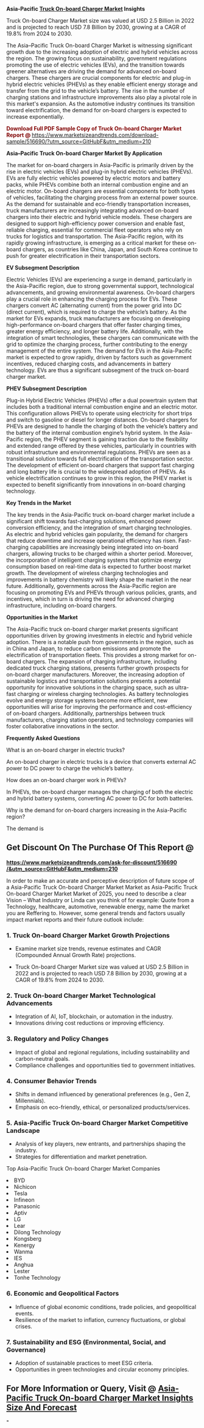<p><strong>Asia-Pacific&nbsp;<a href=""https://www.marketsizeandtrends.com/download-sample/516690/&amp;utm_source=GitHubF&amp;utm_medium=210"">Truck On-board Charger Market</a> Insights</strong></p><p>Truck On-board Charger Market size was valued at USD 2.5 Billion in 2022 and is projected to reach USD 7.8 Billion by 2030, growing at a CAGR of 19.8% from 2024 to 2030.</p><p><p>The Asia–Pacific Truck On-board Charger Market is witnessing significant growth due to the increasing adoption of electric and hybrid vehicles across the region. The growing focus on sustainability, government regulations promoting the use of electric vehicles (EVs), and the transition towards greener alternatives are driving the demand for advanced on-board chargers. These chargers are crucial components for electric and plug-in hybrid electric vehicles (PHEVs) as they enable efficient energy storage and transfer from the grid to the vehicle’s battery. The rise in the number of charging stations and infrastructure improvements also play a pivotal role in this market's expansion. As the automotive industry continues its transition toward electrification, the demand for on-board chargers is expected to increase exponentially. <p><strong><span style="color: #800000;">Download Full PDF Sample Copy of Truck On-board Charger Market Report @</span>&nbsp;</strong><a href="https://www.marketsizeandtrends.com/download-sample/516690/?utm_source=GitHubF&amp;utm_medium=210" target="_blank">https://www.marketsizeandtrends.com/download-sample/516690/?utm_source=GitHubF&amp;utm_medium=210</a></p></p><p><b>Asia–Pacific Truck On-board Charger Market By Application</b></p><p>The market for on-board chargers in Asia-Pacific is primarily driven by the rise in electric vehicles (EVs) and plug-in hybrid electric vehicles (PHEVs). EVs are fully electric vehicles powered by electric motors and battery packs, while PHEVs combine both an internal combustion engine and an electric motor. On-board chargers are essential components for both types of vehicles, facilitating the charging process from an external power source. As the demand for sustainable and eco-friendly transportation increases, truck manufacturers are increasingly integrating advanced on-board chargers into their electric and hybrid vehicle models. These chargers are designed to support high-efficiency power conversion and enable fast, reliable charging, essential for commercial fleet operators who rely on trucks for logistics and transportation. The Asia-Pacific region, with its rapidly growing infrastructure, is emerging as a critical market for these on-board chargers, as countries like China, Japan, and South Korea continue to push for greater electrification in their transportation sectors.</p><p><b>EV Subsegment Description</b></p><p>Electric Vehicles (EVs) are experiencing a surge in demand, particularly in the Asia-Pacific region, due to strong governmental support, technological advancements, and growing environmental awareness. On-board chargers play a crucial role in enhancing the charging process for EVs. These chargers convert AC (alternating current) from the power grid into DC (direct current), which is required to charge the vehicle’s battery. As the market for EVs expands, truck manufacturers are focusing on developing high-performance on-board chargers that offer faster charging times, greater energy efficiency, and longer battery life. Additionally, with the integration of smart technologies, these chargers can communicate with the grid to optimize the charging process, further contributing to the energy management of the entire system. The demand for EVs in the Asia-Pacific market is expected to grow rapidly, driven by factors such as government incentives, reduced charging costs, and advancements in battery technology. EVs are thus a significant subsegment of the truck on-board charger market.</p><p><b>PHEV Subsegment Description</b></p><p>Plug-in Hybrid Electric Vehicles (PHEVs) offer a dual powertrain system that includes both a traditional internal combustion engine and an electric motor. This configuration allows PHEVs to operate using electricity for short trips and switch to gasoline or diesel for longer distances. On-board chargers for PHEVs are designed to handle the charging of both the vehicle’s battery and the battery of the internal combustion engine’s hybrid system. In the Asia-Pacific region, the PHEV segment is gaining traction due to the flexibility and extended range offered by these vehicles, particularly in countries with robust infrastructure and environmental regulations. PHEVs are seen as a transitional solution towards full electrification of the transportation sector. The development of efficient on-board chargers that support fast charging and long battery life is crucial to the widespread adoption of PHEVs. As vehicle electrification continues to grow in this region, the PHEV market is expected to benefit significantly from innovations in on-board charging technology.</p><p><b>Key Trends in the Market</b></p><p>The key trends in the Asia-Pacific truck on-board charger market include a significant shift towards fast-charging solutions, enhanced power conversion efficiency, and the integration of smart charging technologies. As electric and hybrid vehicles gain popularity, the demand for chargers that reduce downtime and increase operational efficiency has risen. Fast-charging capabilities are increasingly being integrated into on-board chargers, allowing trucks to be charged within a shorter period. Moreover, the incorporation of intelligent charging systems that optimize energy consumption based on real-time data is expected to further boost market growth. The development of wireless charging technologies and improvements in battery chemistry will likely shape the market in the near future. Additionally, governments across the Asia-Pacific region are focusing on promoting EVs and PHEVs through various policies, grants, and incentives, which in turn is driving the need for advanced charging infrastructure, including on-board chargers.</p><p><b>Opportunities in the Market</b></p><p>The Asia-Pacific truck on-board charger market presents significant opportunities driven by growing investments in electric and hybrid vehicle adoption. There is a notable push from governments in the region, such as in China and Japan, to reduce carbon emissions and promote the electrification of transportation fleets. This provides a strong market for on-board chargers. The expansion of charging infrastructure, including dedicated truck charging stations, presents further growth prospects for on-board charger manufacturers. Moreover, the increasing adoption of sustainable logistics and transportation solutions presents a potential opportunity for innovative solutions in the charging space, such as ultra-fast charging or wireless charging technologies. As battery technologies evolve and energy storage systems become more efficient, new opportunities will arise for improving the performance and cost-efficiency of on-board chargers. Additionally, partnerships between truck manufacturers, charging station operators, and technology companies will foster collaborative innovations in the sector.</p><p><b>Frequently Asked Questions</b></p><p>What is an on-board charger in electric trucks?</p><p>An on-board charger in electric trucks is a device that converts external AC power to DC power to charge the vehicle’s battery.</p><p>How does an on-board charger work in PHEVs?</p><p>In PHEVs, the on-board charger manages the charging of both the electric and hybrid battery systems, converting AC power to DC for both batteries.</p><p>Why is the demand for on-board chargers increasing in the Asia-Pacific region?</p><p>The demand is</p><h2><strong>Get Discount On The Purchase Of This Report @&nbsp;</strong></h2><p><strong><a href=""https://www.marketsizeandtrends.com/ask-for-discount/516690/&amp;utm_source=GitHubF&amp;utm_medium=210"" target=""_blank"">https://www.marketsizeandtrends.com/ask-for-discount/516690<br />/&amp;utm_source=GitHubF&amp;utm_medium=210</a></strong></p><p>In order to make an accurate and perceptive description of future scope of a Asia-Pacific&nbsp;Truck On-board Charger Market Market as Asia-Pacific&nbsp;Truck On-board Charger Market Market of 2025, you need to describe a clear Vision &ndash; What Industry or Linda can you think of for example: Quote from a Technology, healthcare, automotive, renewable energy, name the market you are Reffering to. However, some general trends and factors usually impact market reports and their future outlook include:</p><h3>1.&nbsp;<strong>Truck On-board Charger Market Growth Projections</strong></h3><ul><li>Examine market size trends, revenue estimates and CAGR (Compounded Annual Growth Rate) projections.</li><li><p>Truck On-board Charger Market size was valued at USD 2.5 Billion in 2022 and is projected to reach USD 7.8 Billion by 2030, growing at a CAGR of 19.8% from 2024 to 2030.</p></li></ul><h3>2.&nbsp;<strong>Truck On-board Charger Market Technological Advancements</strong></h3><ul><li>Integration of AI, IoT, blockchain, or automation in the industry.</li><li>Innovations driving cost reductions or improving efficiency.</li></ul><h3>3.&nbsp;<strong>Regulatory and Policy Changes</strong></h3><ul><li>Impact of global and regional regulations, including sustainability and carbon-neutral goals.</li><li>Compliance challenges and opportunities tied to government initiatives.</li></ul><h3>4.&nbsp;<strong>Consumer Behavior Trends</strong></h3><ul><li>Shifts in demand influenced by generational preferences (e.g., Gen Z, Millennials).</li><li>Emphasis on eco-friendly, ethical, or personalized products/services.</li></ul><h3>5.&nbsp;<strong>Asia-Pacific Truck On-board Charger Market Competitive Landscape</strong></h3><ul><li>Analysis of key players, new entrants, and partnerships shaping the industry.</li><li>Strategies for differentiation and market penetration.</li></ul><p data-pm-slice=""1 1 []"">Top Asia-Pacific Truck On-board Charger Market Companies</p><div data-test-id=""""><p><li>BYD</li><li> Nichicon</li><li> Tesla</li><li> Infineon</li><li> Panasonic</li><li> Aptiv</li><li> LG</li><li> Lear</li><li> Dilong Technology</li><li> Kongsberg</li><li> Kenergy</li><li> Wanma</li><li> IES</li><li> Anghua</li><li> Lester</li><li> Tonhe Technology</li></p></div><h3>6.&nbsp;<strong>Economic and Geopolitical Factors</strong></h3><ul><li>Influence of global economic conditions, trade policies, and geopolitical events.</li><li>Resilience of the market to inflation, currency fluctuations, or global crises.</li></ul><h3>7.&nbsp;<strong>Sustainability and ESG (Environmental, Social, and Governance)</strong></h3><ul><li>Adoption of sustainable practices to meet ESG criteria.</li><li>Opportunities in green technologies and circular economy principles.</li></ul><h2><strong>For More Information or Query, Visit @&nbsp;</strong><a href=""https://www.verifiedmarketreports.com/product/truck-on-board-charger-market-size-and-forecast/"" target=""_blank"">Asia-Pacific Truck On-board Charger Market Insights Size And Forecast</a></h2>"
